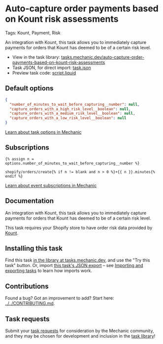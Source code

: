 # Auto-capture order payments based on Kount risk assessments

Tags: Kount, Payment, Risk

An integration with Kount, this task allows you to immediately capture payments for orders that Kount has deemed to be of a certain risk level.

* View in the task library: [tasks.mechanic.dev/auto-capture-order-payments-based-on-kount-risk-assessments](https://tasks.mechanic.dev/auto-capture-order-payments-based-on-kount-risk-assessments)
* Task JSON, for direct import: [task.json](../../tasks/auto-capture-order-payments-based-on-kount-risk-assessments.json)
* Preview task code: [script.liquid](./script.liquid)

## Default options

```json
{
  "number_of_minutes_to_wait_before_capturing__number": null,
  "capture_orders_with_a_high_risk_level__boolean": null,
  "capture_orders_with_a_medium_risk_level__boolean": null,
  "capture_orders_with_a_low_risk_level__boolean": null
}
```

[Learn about task options in Mechanic](https://learn.mechanic.dev/core/tasks/options)

## Subscriptions

```liquid
{% assign n = options.number_of_minutes_to_wait_before_capturing__number %}

shopify/orders/create{% if n != blank and n > 0 %}+{{ n }}.minutes{% endif %}
```

[Learn about event subscriptions in Mechanic](https://learn.mechanic.dev/core/tasks/subscriptions)

## Documentation

An integration with Kount, this task allows you to immediately capture payments for orders that Kount has deemed to be of a certain risk level.

This task requires your Shopify store to have order risk data provided by [Kount](https://www.kount.com).

## Installing this task

Find this task [in the library at tasks.mechanic.dev](https://tasks.mechanic.dev/auto-capture-order-payments-based-on-kount-risk-assessments), and use the "Try this task" button. Or, import [this task's JSON export](../../tasks/auto-capture-order-payments-based-on-kount-risk-assessments.json) – see [Importing and exporting tasks](https://learn.mechanic.dev/core/tasks/import-and-export) to learn how imports work.

## Contributions

Found a bug? Got an improvement to add? Start here: [../../CONTRIBUTING.md](../../CONTRIBUTING.md).

## Task requests

Submit your [task requests](https://mechanic.canny.io/task-requests) for consideration by the Mechanic community, and they may be chosen for development and inclusion in the [task library](https://tasks.mechanic.dev/)!

